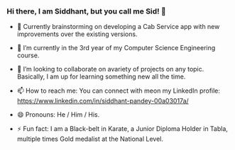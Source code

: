 ### Hi there, I am Siddhant, but you call me Sid! 👋


- 🔭 Currently brainstorming on developing a Cab Service app with new improvements over the existing versions.

- 🌱 I’m currently in the 3rd year of my Computer Science Engineering course.

- 👯 I’m looking to collaborate on avariety of projects on any topic. Basically, I am up for learning something new all the time.

- 📫 How to reach me: You can connect with meon my LinkedIn profile: https://www.linkedin.com/in/siddhant-pandey-00a03017a/

- 😄 Pronouns: He / Him / His.

- ⚡ Fun fact: I am a Black-belt in Karate, a Junior Diploma Holder in Tabla, multiple times Gold medalist at the National Level.


